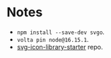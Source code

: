 # Notes

- `npm install --save-dev svgo`.
- `volta pin node@16.15.1`.
- [svg-icon-library-starter](https://github.com/kreuzerk/svg-icon-library-starter) repo.
